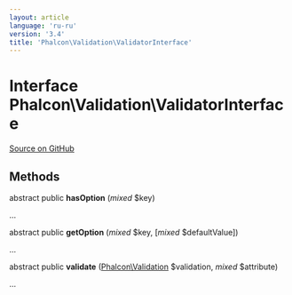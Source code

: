 ```yaml
---
layout: article
language: 'ru-ru'
version: '3.4'
title: 'Phalcon\Validation\ValidatorInterface'
---
```


# Interface **Phalcon\Validation\ValidatorInterface**

<a href="https://github.com/phalcon/cphalcon/tree/v3.4.0/phalcon/validation/validatorinterface.zep" class="btn btn-default btn-sm">Source on GitHub</a>

## Methods

abstract public **hasOption** (*mixed* $key)

...

abstract public **getOption** (*mixed* $key, [*mixed* $defaultValue])

...

abstract public **validate** ([Phalcon\Validation](/3.4/en/api/Phalcon_Validation) $validation, *mixed* $attribute)

...
